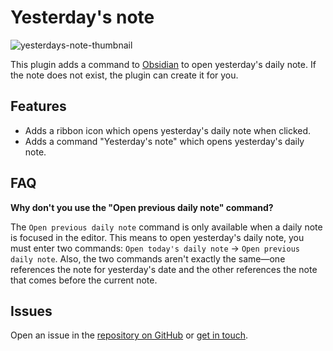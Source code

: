 # Yesterday's note

![yesterdays-note-thumbnail](https://github.com/user-attachments/assets/5f32374d-9efa-4e72-a306-4b267fb038a1)

This plugin adds a command to [Obsidian](https://obsidian.md) to open yesterday's daily note. If the note does not exist, the plugin can create it for you.

## Features
- Adds a ribbon icon which opens yesterday's daily note when clicked.
- Adds a command "Yesterday's note" which opens yesterday's daily note.

## FAQ

**Why don't you use the "Open previous daily note" command?**

The `Open previous daily note` command is only available when a daily note is focused in the editor. This means to open yesterday's daily note, you must enter two commands: `Open today's daily note` -> `Open previous daily note`. Also, the two commands aren't exactly the same—one references the note for yesterday's date and the other references the note that comes before the current note.

## Issues

Open an issue in the [repository on GitHub](https://github.com/trevortylerlee/yesterdays-note/issues) or [get in touch](https://trevortylerlee.com).
